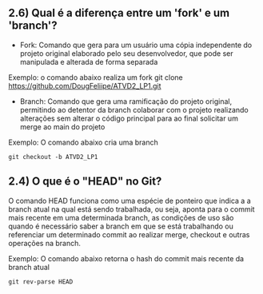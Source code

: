 ## 2.6) Qual é a diferença entre um 'fork' e um 'branch'?

 - Fork: Comando que gera para um usuário uma cópia  independente do projeto original elaborado pelo seu desenvolvedor, que pode ser manipulada e alterada de forma separada
 
Exemplo: o comando abaixo realiza um fork
    git clone https://github.com/DougFeliipe/ATVD2_LP1.git


 - Branch: Comando que gera uma ramificação do projeto original, permitindo ao detentor da branch colaborar com o projeto realizando alterações sem alterar o código principal para ao final solicitar um merge ao main do projeto

Exemplo: O comando abaixo cria uma branch

    git checkout -b ATVD2_LP1
 

## 2.4) O que é o "HEAD" no Git?
 O comando HEAD funciona como uma espécie de ponteiro que indica a a branch atual na qual está sendo trabalhada, ou seja, aponta para o commit mais recente em uma determinada branch, as condições de uso são quando é necessário saber a branch em que se está trabalhando ou referenciar um determinado commit ao realizar merge, checkout e outras operações na branch.
 
 Exemplo: O comando abaixo retorna o hash do commit mais recente da branch atual
 

    git rev-parse HEAD

